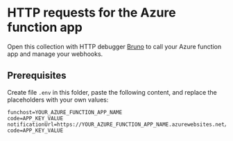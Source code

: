 # HTTP requests for the Azure function app

Open this collection with HTTP debugger [Bruno](https://www.usebruno.com/) to call your Azure function app and manage your webhooks.

## Prerequisites

Create file `.env` in this folder, paste the following content, and replace the placeholders with your own values:

```env
funchost=YOUR_AZURE_FUNCTION_APP_NAME
code=APP_KEY_VALUE
notificationUrl=https://YOUR_AZURE_FUNCTION_APP_NAME.azurewebsites.net/api/webhooks/service?code=APP_KEY_VALUE
```
